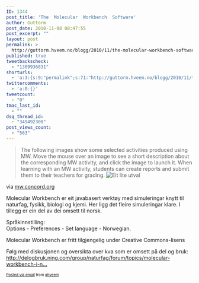 ```yaml
---
ID: 1344
post_title: 'The  Molecular  Workbench  Software'
author: Guttorm
post_date: 2010-11-08 08:47:55
post_excerpt: ""
layout: post
permalink: >
  http://guttorm.hveem.no/blogg/2010/11/the-molecular-workbench-software/
published: true
tweetbackscheck:
  - "1309936831"
shorturls:
  - 'a:3:{s:9:"permalink";s:71:"http://guttorm.hveem.no/blogg/2010/11/the-molecular-workbench-software/";s:7:"tinyurl";s:26:"http://tinyurl.com/6cs9y5l";s:4:"isgd";s:19:"http://is.gd/fuWOyo";}'
twittercomments:
  - 'a:0:{}'
tweetcount:
  - "0"
tmac_last_id:
  - ""
dsq_thread_id:
  - "349492300"
post_views_count:
  - "563"
---
```

<div class='posterous_autopost'>
<div class="posterous_bookmarklet_entry">
<blockquote class="posterous_long_quote">The following images show some selected activities produced using MW.   	Move the mouse over an image to see a short description about the corresponding MW activity, and  	click the image to launch it. When learning with an MW activity, students can create reports and submit   	them to their teachers for grading.

<img src="http://guttorm.hveem.no/blogg/wp-content/uploads/2010/11/Skjermbilde-2010-11-08-kl.-08.39.45.png" alt="Eit lite utval" />
</blockquote>
<div class="posterous_quote_citation">via <a href="http://mw.concord.org/modeler/index.html">mw.concord.org</a></div>
<p>Molecular Workbench er eit javabasert verktøy med simuleringar knytt til naturfag, fysikk, biologi og kjemi. Her ligg det fleire simuleringar klare. I tillegg er ein del av dei omsett til norsk.  </p>
<p>Språkinnstilling:  <br /> Options - Preferences - Set language - Norwegian. </p>
<p>Molecular Workbench er fritt tilgjengelig under Creative Commons-lisens </p>
<p>Følg med diskusjonen og oversikta over kva som er omsett på del og bruk:  <br /><a href="http://delogbruk.ning.com/group/naturfag/forum/topics/molecular-workbench-i-norsk">http://delogbruk.ning.com/group/naturfag/forum/topics/molecular-workbench-i-n...</a></p>
</div>
<p style="font-size: 10px;">  <a href="http://posterous.com">Posted via email</a>   from <a href="http://ghveem.posterous.com/the-molecular-workbench-software">ghveem</a>  </p>
</div>